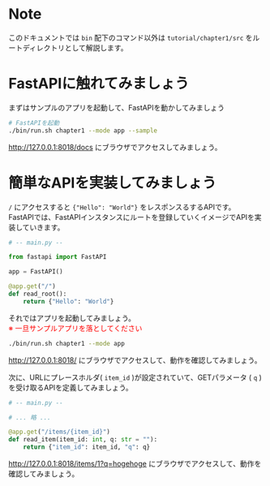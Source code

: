 # Note
このドキュメントでは `bin` 配下のコマンド以外は `tutorial/chapter1/src` をルートディレクトリとして解説します。

# FastAPIに触れてみましょう

まずはサンプルのアプリを起動して、FastAPIを動かしてみましょう

```bash
# FastAPIを起動
./bin/run.sh chapter1 --mode app --sample
```

http://127.0.0.1:8018/docs にブラウザでアクセスしてみましょう。


# 簡単なAPIを実装してみましょう

`/` にアクセスすると `{"Hello": "World"}` をレスポンスるするAPIです。  
FastAPIでは、FastAPIインスタンスにルートを登録していくイメージでAPIを実装していきます。

```python
# -- main.py --

from fastapi import FastAPI

app = FastAPI()

@app.get("/")
def read_root():
    return {"Hello": "World"}
```

それではアプリを起動してみましょう。  
<font color="red">※ 一旦サンプルアプリを落としてください</font>

```bash
./bin/run.sh chapter1 --mode app
```

http://127.0.0.1:8018/ にブラウザでアクセスして、動作を確認してみましょう。


次に、URLにプレースホルダ( `item_id` )が設定されていて、GETパラメータ ( `q` )を受け取るAPIを定義してみましょう。

```python
# -- main.py --

# ... 略 ...

@app.get("/items/{item_id}")
def read_item(item_id: int, q: str = ""):
    return {"item_id": item_id, "q": q}
```

http://127.0.0.1:8018/items/1?q=hogehoge にブラウザでアクセスして、動作を確認してみましょう。